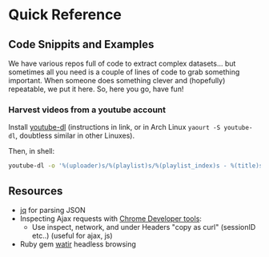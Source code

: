 # Quick Reference

## Code Snippits and Examples

We have various repos full of code to extract complex datasets... but sometimes all you need is a couple of lines of code to grab something important. When someone does something clever and (hopefully) repeatable, we put it here. So, here you go, have fun!

### Harvest videos from a youtube account

Install [youtube-dl](https://github.com/rg3/youtube-dl) (instructions in link, or in Arch Linux `yaourt -S youtube-dl`, doubtless similar in other Linuxes).

Then, in shell:

```sh
youtube-dl -o '%(uploader)s/%(playlist)s/%(playlist_index)s - %(title)s.%(ext)s' -f 'bestvideo[height<=480]+bestaudio/best[height<=480]' --yes-playlist https://www.youtube.com/user/USEPAgov/playlists
```

## Resources

- [jq](https://stedolan.github.io/jq/) for parsing JSON
- Inspecting Ajax requests with [Chrome Developer tools](https://coderwall.com/p/-fdgoq/chrome-developer-tools-adds-copy-as-curl):
  - Use inspect, network, and under Headers "copy as curl" (sessionID etc..) (useful for ajax, js)
- Ruby gem [watir](https://watir.com) headless browsing
